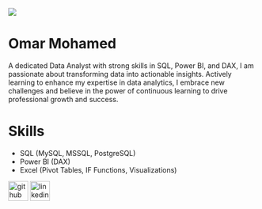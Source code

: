 ![](https://t3.ftcdn.net/jpg/07/11/26/60/360_F_711266053_vk4mgNhKyUXqFgxEuQ8xOQkKQ03fg7Vj.jpg)

# Omar Mohamed

A dedicated Data Analyst with strong skills in SQL, Power BI, and DAX, I am passionate about transforming data into actionable insights. Actively learning to enhance my expertise in data analytics, I embrace new challenges and believe in the power of continuous learning to drive professional growth and success.

# Skills
* SQL (MySQL, MSSQL, PostgreSQL)
* Power BI (DAX)
* Excel (Pivot Tables, IF Functions, Visualizations)



[<img src='https://cdn.jsdelivr.net/npm/simple-icons@3.0.1/icons/github.svg' alt='github' height='40'>](https://github.com/omar-mohamed11)  [<img src='https://cdn.jsdelivr.net/npm/simple-icons@3.0.1/icons/linkedin.svg' alt='linkedin' height='40'>](https://www.linkedin.com/in/https://www.linkedin.com/in/omar-mohamed1111//)  

